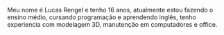 Meu nome é Lucas Rengel e tenho 16 anos, atualmente estou fazendo o ensino médio, cursando programação e aprendendo inglês,
tenho experiencia com modelagem 3D, manutenção em computadores e office.
